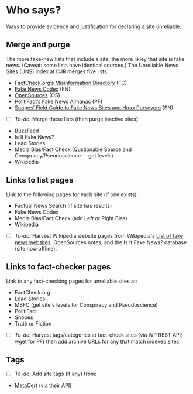 # Who says? 
Ways to provide evidence and justification for declaring a site unreliable.

## Merge and purge

The more fake-new lists that include a site, the more likley that site is fake news. (Caveat: some lists have identical sources.) The Unreliable News Sites (UNS) index at CJR merges five lists:
<ul>
  <li><a href="https://www.factcheck.org/2017/07/websites-post-fake-satirical-stories/">FactCheck.org’s Misinformation Directory</a> (FC)</li>
  <li><a href="http://www.fakenewscodex.com/" rel="noopener noreferrer">Fake News Codex</a> (FN)</li>
  <li><a href="http://www.opensources.co/" rel="noopener noreferrer">OpenSources</a> (OS)</li>
  <li><a href="https://www.politifact.com/punditfact/article/2017/apr/20/politifacts-guide-fake-news-websites-and-what-they/">PolitiFact’s Fake News Almanac</a> (PF)</li>
  <li><a href="https://www.snopes.com/2016/01/14/fake-news-sites/">Snopes’ Field Guide to Fake News Sites and Hoax Purveyors</a> (SN)</li>
</ul>

- [ ] *To-do:* Merge these lists (then purge inactive sites):
* BuzzFeed
* Is It Fake News?
* Lead Stories
* Media Bias/Fact Check (Qustionable Source and Conspriacy/Pseudoscience -- get levels)
* Wikipedia 

## Links to list pages
Link to the following pages for each site (if one exists):
* Factual News Search (if site has results)
* Fake News Codex 
* Media Bias/Fact Check (add Left or Right Bias)
* Wikipedia

- [ ] *To-do:*  Harvest Wikipedia website pages from Wikipedia's <a href="">List of fake news websites</a>, OpenSources notes, and the Is It Fake News? database (site now offline).

## Links to fact-checker pages
Link to any fact-checking pages for unreliable sites at:
* FactCheck.org
* Lead Stories
* MBFC (get site's levels for Conspiracy and Pseudoscience)
* PolitiFact
* Snopes
* Truth or Fiction

- [ ] *To-do:*  Harvest tags/categories at fact-check sites (via WP REST API; wget for PF) then add archive URLs for any that match indexed sites.

## Tags
- [ ] *To-do:*  Add site tags (if any) from:
* MetaCert (via their API)






